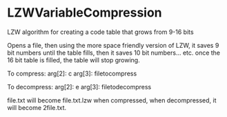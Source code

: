 # LZWVariableCompression
LZW algorithm for creating a code table that grows from 9-16 bits

Opens a file, then using the more space friendly version of LZW, it saves 9 bit numbers until the table fills, then it saves 10 bit numbers... etc.
once the 16 bit table is filled, the table will stop growing. 

To compress:
arg[2]: c arg[3]: filetocompress

To decompress:
arg[2]: e arg[3]: filetodecompress

file.txt will become file.txt.lzw when compressed,
when decompressed, it will become 2file.txt. 
